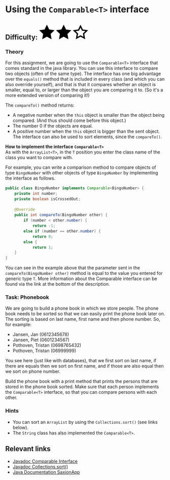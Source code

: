 # Using the `Comparable<T>` interface
## Difficulty: ![Filled](../resources/star-filled.svg) ![Filled](../resources/star-filled.svg) ![Outlined](../resources/star-outlined.svg) 

### Theory
For this assignment, we are going to use the `Comparable<T>` interface that comes standard in the java library.
You can use this interface to compare two objects (often of the same type).
The interface has one big advantage over the `equals()` method that is included in every class (and which you can also 
override yourself), and that is that it compares whether an object is smaller, equal to, or larger than the object you 
are comparing it to. (So it's a more extended version of comparing it!)

The `compareTo()` method returns:
- A negative number when the `this` object is smaller than the object being compared. (And thus should come before this object.)
- The number 0 if the objects are equal.
- A positive number when the `this` object is bigger than the sent object.
The interface can also be used to sort elements, since the `compareTo()`.

**How to implement the interface `Comparable<T>`**<br>
As with the `ArrayList<T>`, in the `T` position you enter the class name of the class you want to compare with.

For example, you can write a comparison method to compare objects of type `BingoNumber` with other objects of type `BingoNumber` by implementing the interface as follows. 
```java 
public class BingoNumber implements Comparable<BingoNumber> {
    private int number;
    private boolean isCrossedOut;

    @Override
    public int compareTo(BingoNumber other) {
        if (number < other.number) {
            return -1;
        else if (number == other.number) {
            return 0;
        else {
            return 1;
    }
}
```

You can see in the example above that the parameter sent in the `compareTo(BingoNumber other)` method is equal to the value you entered for generic type `T`.
More information about the Comparable interface can be found via the link at the bottom of the description.

### Task: Phonebook
We are going to build a phone book in which we store people. The phone book needs to be sorted so that we can easily print the phone book later on.
The sorting is based on last name, first name and then phone number. So, for example:
- Jansen, Jan (0612345678)
- Jansen, Piet (0601234567)
- Pothoven, Tristan (0698765432)
- Pothoven, Tristan (06999999)

You see here (just like with databases), that we first sort on last name, if there are equals then we sort on first name, and if those are also equal then we sort on phone number.

Build the phone book with a print method that prints the persons that are stored in the phone book sorted.
Make sure that each person implements the `Comparable<T>` interface, so that you can compare persons with each other.

### Hints
- You can sort an `ArrayList` by using the `Collections.sort()` (see links below).
- The `String` class has also implemented the `Comparable<T>`.

## Relevant links
* [Javadoc Comparable Interface](https://docs.oracle.com/javase/8/docs/api/java/lang/Comparable.html)
* [Javadoc Collections.sort()](https://docs.oracle.com/javase/7/docs/api/java/util/Collections.html#sort(java.util.List))
* [Java Documentation SaxionApp](https://saxionapp.hboictlab.nl/nl/saxion/app/SaxionApp.html)


